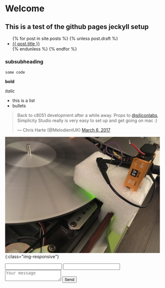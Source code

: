# Welcome

## This is a test of the github pages jeckyll setup

<ul>
  {% for post in site.posts %}
   {% unless post.draft %}
    <li>
      <a href="{{ post.url }}">{{ post.title }}</a>
    </li>
  {% endunless %}
  {% endfor %}
</ul>

### subsubheading

```
some code
```

**bold**

*italic*


* this is a list
* bullets

<blockquote class="twitter-tweet" data-lang="en"><p lang="en" dir="ltr">Back to c8051 development after a while away. Props to <a href="https://twitter.com/siliconlabs?ref_src=twsrc%5Etfw">@siliconlabs</a>, Simplicity Studio really is very easy to set up and get going on mac :)</p>&mdash; Chris Harte (@MelodientUK) <a href="https://twitter.com/MelodientUK/status/838715871400984576?ref_src=twsrc%5Etfw">March 6, 2017</a></blockquote>
<script async src="https://platform.twitter.com/widgets.js" charset="utf-8"></script>



![test image](/images/platter_sensor.jpeg){:class="img-responsive"}






<form action="https://formspree.io/chris+formspree@melodient.com"
      method="POST">
    <input type="text" name="name">
    <input type="email" name="_replyto">
    <textarea name="message" placeholder="Your message"></textarea>
    <input type="hidden" name="_next" value="index.html" />
    <input type="submit" value="Send">
</form> 

